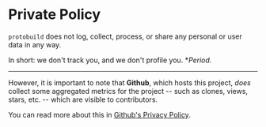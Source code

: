 # Private Policy

`protobuild` does not log, collect, process, or share any personal or user data
in any way.

In short: we don't track you, and we don't profile you. **Period.*

-----

However, it is important to note that **Github**, which hosts this project,
*does* collect some aggregated metrics for the project -- such as clones, views,
stars, etc. -- which are visible to contributors.

You can read more about this in [Github's Privacy Policy].

[Github's Privacy Policy]: https://docs.github.com/en/site-policy/privacy-policies/github-privacy-statement

